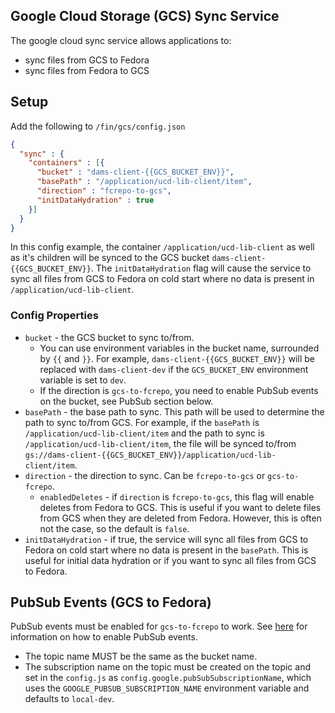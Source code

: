 ## Google Cloud Storage (GCS) Sync Service

The google cloud sync service allows applications to:
  - sync files from GCS to Fedora
  - sync files from Fedora to GCS

## Setup

Add the following to `/fin/gcs/config.json`

```json
{
  "sync" : {
    "containers" : [{
      "bucket" : "dams-client-{{GCS_BUCKET_ENV}}",
      "basePath" : "/application/ucd-lib-client/item",
      "direction" : "fcrepo-to-gcs",
      "initDataHydration" : true
    }]
  }
}
```

In this config example, the container `/application/ucd-lib-client` as well as it's children will be synced to the GCS bucket `dams-client-{{GCS_BUCKET_ENV}}`.  The `initDataHydration` flag will cause the service to sync all files from GCS to Fedora on cold start where no data is present in `/application/ucd-lib-client`.

### Config Properties

  - `bucket` - the GCS bucket to sync to/from.  
    - You can use environment variables in the bucket name, surrounded by `{{` and `}}`.  For example, `dams-client-{{GCS_BUCKET_ENV}}` will be replaced with `dams-client-dev` if the `GCS_BUCKET_ENV` environment variable is set to `dev`.
    - If the direction is `gcs-to-fcrepo`, you need to enable PubSub events on the bucket, see PubSub section below.
  - `basePath` - the base path to sync.  This path will be used to determine the path to sync to/from GCS.  For example, if the `basePath` is `/application/ucd-lib-client/item` and the path to sync is `/application/ucd-lib-client/item`, the file will be synced to/from `gs://dams-client-{{GCS_BUCKET_ENV}}/application/ucd-lib-client/item`.
  - `direction` - the direction to sync.  Can be `fcrepo-to-gcs` or `gcs-to-fcrepo`.
    - `enabledDeletes` - if `direction` is `fcrepo-to-gcs`, this flag will enable deletes from Fedora to GCS.  This is useful if you want to delete files from GCS when they are deleted from Fedora.  However, this is often not the case, so the default is `false`. 
  - `initDataHydration` - if true, the service will sync all files from GCS to Fedora on cold start where no data is present in the `basePath`.  This is useful for initial data hydration or if you want to sync all files from GCS to Fedora.

## PubSub Events (GCS to Fedora)

PubSub events must be enabled for `gcs-to-fcrepo` to work. See [here](https://cloud.google.com/storage/docs/reporting-changes#command-line) for information on how to enable PubSub events.

- The topic name MUST be the same as the bucket name.
- The subscription name on the topic must be created on the topic and set in the `config.js` as `config.google.pubSubSubscriptionName`, which uses the `GOOGLE_PUBSUB_SUBSCRIPTION_NAME` environment variable and defaults to `local-dev`.